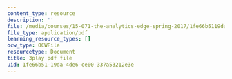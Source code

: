```yaml
---
content_type: resource
description: ''
file: /media/courses/15-071-the-analytics-edge-spring-2017/1fe66b5119da4de6ce00337a53212e3e_0RaZe62Rg2A.pdf
file_type: application/pdf
learning_resource_types: []
ocw_type: OCWFile
resourcetype: Document
title: 3play pdf file
uid: 1fe66b51-19da-4de6-ce00-337a53212e3e
---
```

